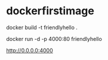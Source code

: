 # dockerfirstimage
 docker build -t friendlyhello .
 
 docker run -d -p 4000:80 friendlyhello
 
 http://0.0.0.0:4000
